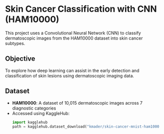 # Skin Cancer Classification with CNN (HAM10000)

This project uses a Convolutional Neural Network (CNN) to classify dermatoscopic images from the HAM10000 dataset into skin cancer subtypes.

## Objective

To explore how deep learning can assist in the early detection and classification of skin lesions using dermatoscopic imaging data.

## Dataset

- **HAM10000**: A dataset of 10,015 dermatoscopic images across 7 diagnostic categories
- Accessed using KaggleHub:
  ```python
  import kagglehub
  path = kagglehub.dataset_download("kmader/skin-cancer-mnist-ham10000")
